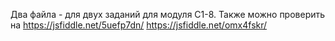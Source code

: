 Два файла - для двух заданий для модуля С1-8.
Также можно проверить на 
https://jsfiddle.net/5uefp7dn/
https://jsfiddle.net/omx4fskr/
